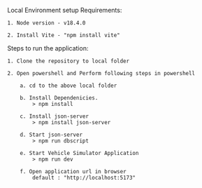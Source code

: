 Local Environment setup Requirements:

    1. Node version - v18.4.0
    
    2. Install Vite - "npm install vite"
	
Steps to run the application:

    1. Clone the repository to local folder
    
    2. Open powershell and Perform following steps in powershell
    
        a. cd to the above local folder
	
        b. Install Dependenicies.
            > npm install
	    
        c. Install json-server 
            > npm install json-server
	    
        d. Start json-server
            > npm run dbscript
	    
        e. Start Vehicle Simulator Application
            > npm run dev
	    
        f. Open application url in browser 
            default : "http://localhost:5173"
